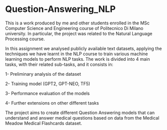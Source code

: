 # Question-Answering_NLP
This is a work produced by me and other students enrolled in the MSc Computer Science and Engineering course of Politecnico Di Milano university.
In particular, the project was related to the Natural Language Processing course.

In this assignment we analysed publicly available text datasets, applying the techniques we have learnt in the NLP course to train various machine learning models to perform NLP tasks.
The work is divided into 4 main tasks, with their related sub-tasks, and it consists in:

1- Preliminary analysis of the dataset

2- Training model (GPT2, GPT-NEO, TF5)

3- Performance evaluation of the models

4- Further extensions on other different tasks

The project aims to create different Question Answering models that can understand and answer medical questions based on data from the Medical Meadow Medical Flashcards dataset. 

